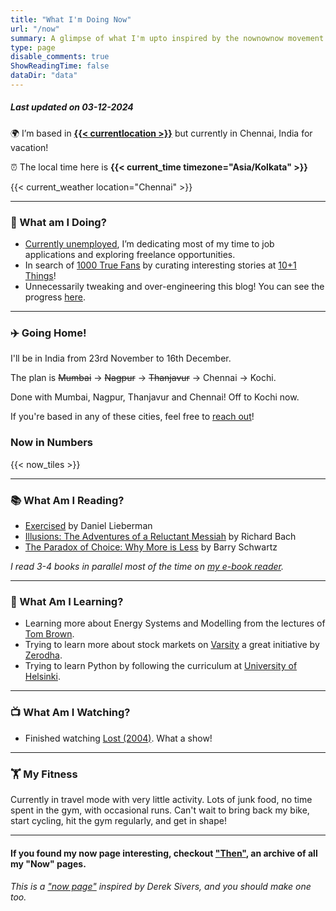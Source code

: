 ```yaml
---
title: "What I'm Doing Now"
url: "/now"
summary: A glimpse of what I'm upto inspired by the nownownow movement by Derek Sivers.
type: page
disable_comments: true
ShowReadingTime: false
dataDir: "data"
---
```


##### Last updated on 03-12-2024

🌍 I’m based in **[{{< currentlocation >}}](https://what3words.com/inferior.reserved.drives)** but currently in Chennai, India for vacation!

⏰ The local time here is **{{< current_time timezone="Asia/Kolkata" >}}**  

{{< current_weather location="Chennai" >}}

---

### 🔨 What am I Doing?

-  [Currently unemployed](/hire), I’m dedicating most of my time to job applications and exploring freelance opportunities.
- In search of [1000 True Fans](https://kk.org/thetechnium/1000-true-fans/) by curating interesting stories at [10+1 Things](https://newsletter.rishikeshs.com/)!
- Unnecessarily tweaking and over-engineering this blog! You can see the progress [here](/log).

---

### ✈️ Going Home!

I'll be in India from 23rd November to 16th December.

The plan is ~~Mumbai~~ → ~~Nagpur~~ → ~~Thanjavur~~ → Chennai → Kochi.   

Done with Mumbai, Nagpur, Thanjavur and Chennai! Off to Kochi now.

If you're based in any of these cities, feel free to [reach out](/contact)!

### Now in Numbers

{{< now_tiles >}}

---



### 📚 What Am I Reading?

- [Exercised](https://geni.us/rs-exercised) by Daniel Lieberman
- [Illusions: The Adventures of a Reluctant Messiah](https://geni.us/rs-illusions) by Richard Bach
- [The Paradox of Choice: Why More is Less](https://geni.us/rsh-paradox-choice) by Barry Schwartz

*I read 3-4 books in parallel most of the time on [my e-book reader](https://geni.us/rsh-kindle-paperwhite).*

---

### 📝 What Am I Learning?
- Learning more about Energy Systems and Modelling from the lectures of [Tom Brown](https://nworbmot.org/teaching.html).
- Trying to learn more about stock markets on [Varsity](https://zerodha.com/varsity/) a great initiative by [Zerodha](https://zerodha.com/open-account?c=KSO559).
- Trying to learn Python by following the curriculum at [University of Helsinki](https://programming-24.mooc.fi/).

---


### 📺 What Am I Watching?
- Finished watching [Lost (2004)](/watch/lost). What a show! 
---

### 🏋 My Fitness

Currently in travel mode with very little activity. Lots of junk food, no time spent in the gym, with occasional runs. Can't wait to bring back my bike, start cycling, hit the gym regularly, and get in shape!

<!--  

I'm currently focused on transforming my body and reducing my body fat to below 25%. This involves a lot of protein and long walks to ensure I'm in a calorie deficit while building muscle and losing fat.

I'm now doing strength training 3x a week, following [Greg Nuckol's beginner program](https://www.boostcamp.app/coaches/greg-nuckols/greg-nuckols-beginner-program) on Boostcamp. On gym days, I try to walk 5km and on other days I try to do light jogs. [My ankle](/journal/ankle-sprain/) is feeling better, and the doctor has given the green light for short runs and squats with light weights. I still feel a bit uneasy with deep squats at the lower position. Need a bit more work on the stability part, few more rehab sessions to go. Can't wait to run freely!

##### For my latest fitness updates, read my [fitness log](/fitness-log). It's interesting, I promise.


-->




---


#### If you found my now page interesting, checkout ["Then"](/then), an archive of all my "Now" pages.


###### This is a ["now page"](https://nownownow.com/) inspired by Derek Sivers, and you should make one too.

